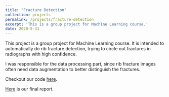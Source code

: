 ```yaml
---
title: "Fracture Detection"
collection: projects
permalink: /projects/fracture-detection
excerpt: 'This is a group project for Machine Learning course.'
date: 2020-5-31
---
```

This project is a group project for Machine Learning course. It is intended to automatically do rib fracture detection, trying to circle out fractures in radiographs with high confidence.

I was responsible for the data processing part, since rib fracture images often need data augmentation to better distinguish the fractures.

Checkout our code [here](https://github.com/NaturezzZ/FractureDetection-PyTorchYOLOv3).

[Here](https://sisi-xi.github.io/files/fracture.pdf) is our final report.

